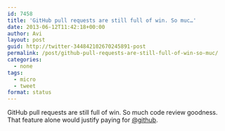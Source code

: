 ```yaml
---
id: 7458
title: 'GitHub pull requests are still full of win. So muc…'
date: 2013-06-12T11:42:18+00:00
author: Avi
layout: post
guid: http://twitter-344842102670245891-post
permalink: /post/github-pull-requests-are-still-full-of-win-so-muc/
categories:
  - none
tags:
  - micro
  - tweet
format: status
---
```

GitHub pull requests are still full of win. So much code review goodness. That feature alone would justify paying for [@github](http://twitter.com/github).